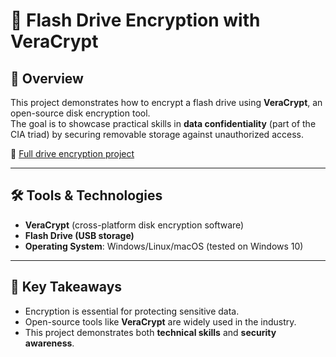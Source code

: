 # 🔐 Flash Drive Encryption with VeraCrypt

## 📌  Overview
This project demonstrates how to encrypt a flash drive using **VeraCrypt**, an open-source disk encryption tool.  
The goal is to showcase practical skills in **data confidentiality** (part of the CIA triad) by securing removable storage against unauthorized access.

🔗 [Full drive encryption project](https://yourbloglink.com)  

---

## 🛠️ Tools & Technologies
- **VeraCrypt** (cross-platform disk encryption software)
- **Flash Drive (USB storage)**
- **Operating System**: Windows/Linux/macOS (tested on Windows 10)


---

## 🔑 Key Takeaways
- Encryption is essential for protecting sensitive data.  
- Open-source tools like **VeraCrypt** are widely used in the industry.  
- This project demonstrates both **technical skills** and **security awareness**.  

